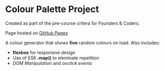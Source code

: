 # Colour Palette Project

Created as part of the pre-course critera for Founders & Coders.

Page hosted on [GitHub Pages](https://mariaalouisaa.github.io/Colour-Palette-Project/)

A colour generator that shows **five** random colours on load. Also includes:
- **flexbox** for responsive design
- Use of ES6 **.map()** to eleminate repetition
- *DOM Manipulation* and *onclick events*

 
